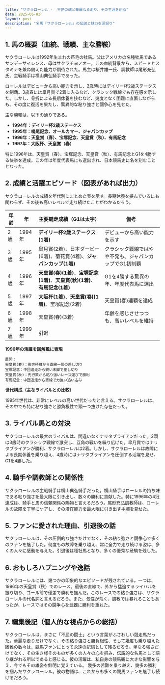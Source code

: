```yaml
---
title: "サクラローレル -  不屈の魂と華麗なる走り、その生涯を辿る"
date: 2025-06-03
layout: post
description: "名馬『サクラローレル』の伝説と魅力を深堀り"
---
```


## 1. 馬の概要（血統、戦績、主な勝鞍）

サクラローレルは1992年生まれの芦毛の牡馬。父はアメリカの名種牡馬であるサンデーサイレンス、母はサクラチヨノオー。この血統背景から、スピードとスタミナを兼ね備えた能力が期待された。馬主は桜井雄一氏、調教師は尾形充弘氏、主戦騎手は横山典弘騎手であった。

ローレルはデビューから高い能力を示し、2歳時にはデイリー杯2歳ステークスを制覇。3歳春には皐月賞で2着に入るなど、クラシック戦線でも存在感を示した。しかし、骨折による長期休養を挟むなど、幾度となく困難に直面しながらも、その度に復活を果たし、驚異的な粘り強さと闘争心を見せた。

主な勝鞍は、以下の通りである。

* **1994年：デイリー杯2歳ステークス**
* **1995年：鳴尾記念、オールカマー、ジャパンカップ**
* **1996年：天皇賞（春）、宝塚記念、天皇賞（秋）、有馬記念**
* **1997年：大阪杯、天皇賞（春）**

特に1996年は、天皇賞（春）、宝塚記念、天皇賞（秋）、有馬記念とG1を4勝する快挙を達成。この年は年度代表馬にも選出され、日本競馬史に名を刻むこととなった。


## 2. 成績と活躍エピソード（図表があれば出力）

サクラローレルの成績を年代別にまとめた表を示す。長期休養を挟んでいるにも関わらず、その後も高いレベルで走り続けたことがわかるだろう。

| 年齢 | 年  | 主要競走成績（G1は太字） | 備考 |
|---|---|---|---|
| 2歳 | 1994年 | **デイリー杯2歳ステークス(1着)** | デビューから高い能力を示す |
| 3歳 | 1995年 | 皐月賞(2着)、日本ダービー(6着)、菊花賞(4着)、**ジャパンカップ(1着)** | クラシック戦線ではやや不発も、ジャパンカップでG1初制覇 |
| 4歳 | 1996年 | **天皇賞(春)(1着)**、**宝塚記念(1着)**、**天皇賞(秋)(1着)**、**有馬記念(1着)** | G1を4勝する驚異の年、年度代表馬に選出 |
| 5歳 | 1997年 | **大阪杯(1着)**、**天皇賞(春)(1着)**、宝塚記念(2着) | 天皇賞(春)連覇を達成 |
| 6歳 | 1998年 |  天皇賞(春)(3着) | 年齢を感じさせつつも、高いレベルを維持 |
| 7歳 | 1999年 |  引退 |  |


**1996年の活躍を図解風に表現**

```
展開：
天皇賞(春)：後方待機から直線一気の差し切り
宝塚記念：中団追走から鋭い末脚で差し切り
天皇賞(秋)：先行策から粘り強いレース運びで勝利
有馬記念：中団追走から直線で力強い追い込み
```

**世代構成（主なライバルとの比較）**

1995年世代は、非常にレベルの高い世代だったと言える。サクラローレルは、その中でも特に粘り強さと勝負根性で頭一つ抜けた存在だった。


## 3. ライバル馬との対決

サクラローレルの最大のライバルは、間違いなくナリタブライアンだった。2頭は3歳時のクラシック戦線で激突し、互角の戦いを繰り広げた。皐月賞ではナリタブライアンが勝利、サクラローレルは2着。しかし、サクラローレルは故障による長期休養を乗り越え、4歳時にはナリタブライアンを圧倒する活躍を見せ、G1を4勝した。


## 4. 騎手や調教師との関係性

サクラローレルの主戦騎手は横山典弘騎手だった。横山騎手はローレルの持ち味である粘り強さを最大限に引き出し、数々の勝利に貢献した。特に1996年の4冠達成は、騎手と馬の信頼関係の賜物と言えるだろう。尾形充弘調教師は、ローレルの故障を丁寧にケアし、その潜在能力を最大限に引き出す手腕を見せた。


## 5. ファンに愛された理由、引退後の話

サクラローレルは、その圧倒的な強さだけでなく、その粘り強さと闘争心で多くのファンを魅了した。何度もの故障を乗り越え、常に全力で走り続ける姿は、多くの人々に感動を与えた。引退後は種牡馬となり、多くの優秀な産駒を残した。


## 6. おもしろハプニングや逸話

サクラローレルには、幾つかの印象的なエピソードが残されている。一つは、1996年の天皇賞（秋）でのレース。最後の直線で、外から猛追するライバルを振り切り、ゴール前で僅差で勝利を掴んだ。このレースでの粘り強さは、サクラローレルの代名詞と言えるだろう。また、気性が荒く、調教では暴れることもあったが、レースではその闘争心を武器に勝利を重ねた。


## 7. 編集後記（個人的な視点からの総括）

サクラローレルは、まさに「不屈の闘士」という言葉がふさわしい競走馬だった。華麗な走りだけでなく、その粘り強さと勝負根性、そして幾度も乗り越えた困難の数々は、競馬ファンにとって永遠の記憶として残るだろう。単なる強さだけでなく、その生き様そのものが多くの人々の心を掴み、伝説的な名馬として語り継がれる所以であると感じる。彼の活躍は、私自身の競馬観に大きな影響を与え、今でもその雄姿を鮮明に覚えている。  幾多の苦難を乗り越え、幾多の勝利を掴んだサクラローレル。彼の物語は、これからも多くの競馬ファンを魅了し続けるだろう。
